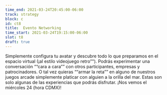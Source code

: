 ```yaml
---
time_end: 2021-03-24T20:45:00-06:00
track: strategy
block: c
id: ct8
title:  Evento Networking
time_start: 2021-03-24T19:15:00-06:00
slot: t8
draft: true
---
```


Simplemente configura tu avatar y descubre todo lo que preparamos en el espacio virtual (¡al estilo videojuego retro”"). Podrás experimentar una conversación ““cara a cara”” con otros participantes, empresas y patrocinadores. O tal vez quieras ““armar la reta”” en alguno de nuestros juegos arcade simplemente platicar con alguien a la orilla del mar. Estas son solo algunas de las experiencias que podrás disfrutar. ¡Nos vemos el miércoles 24 (hora CDMX)!


